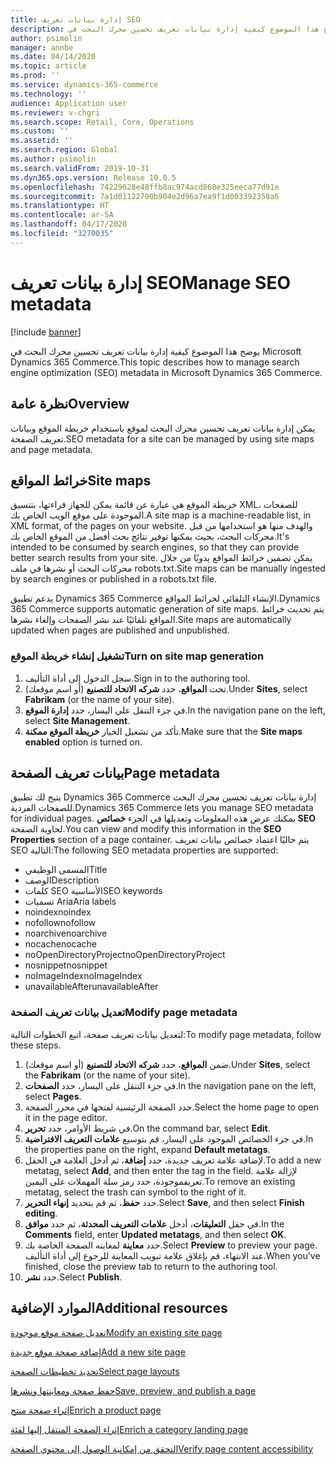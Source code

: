 ```yaml
---
title: إدارة بيانات تعريف SEO
description: يوضح هذا الموضوع كيفية إدارة بيانات تعريف تحسين محرك البحث في Microsoft Dynamics 365 Commerce.
author: psimolin
manager: annbe
ms.date: 04/14/2020
ms.topic: article
ms.prod: ''
ms.service: dynamics-365-commerce
ms.technology: ''
audience: Application user
ms.reviewer: v-chgri
ms.search.scope: Retail, Core, Operations
ms.custom: ''
ms.assetid: ''
ms.search.region: Global
ms.author: psimolin
ms.search.validFrom: 2019-10-31
ms.dyn365.ops.version: Release 10.0.5
ms.openlocfilehash: 74229628e48ffb8ac974acd868e325eeca77d91e
ms.sourcegitcommit: 7a1d01122790b904e2d96a7ea9f1d003392358a6
ms.translationtype: HT
ms.contentlocale: ar-SA
ms.lasthandoff: 04/17/2020
ms.locfileid: "3270035"
---
```

# <a name="manage-seo-metadata"></a><span data-ttu-id="4ee3a-103">إدارة بيانات تعريف SEO</span><span class="sxs-lookup"><span data-stu-id="4ee3a-103">Manage SEO metadata</span></span>


[!include [banner](includes/banner.md)]

<span data-ttu-id="4ee3a-104">يوضح هذا الموضوع كيفية إدارة بيانات تعريف تحسين محرك البحث في Microsoft Dynamics 365 Commerce.</span><span class="sxs-lookup"><span data-stu-id="4ee3a-104">This topic describes how to manage search engine optimization (SEO) metadata in Microsoft Dynamics 365 Commerce.</span></span>

## <a name="overview"></a><span data-ttu-id="4ee3a-105">نظرة عامة</span><span class="sxs-lookup"><span data-stu-id="4ee3a-105">Overview</span></span>

<span data-ttu-id="4ee3a-106">يمكن إدارة بيانات تعريف تحسين محرك البحث لموقع باستخدام خريطة الموقع وبيانات تعريف الصفحة.</span><span class="sxs-lookup"><span data-stu-id="4ee3a-106">SEO metadata for a site can be managed by using site maps and page metadata.</span></span>
    
## <a name="site-maps"></a><span data-ttu-id="4ee3a-107">خرائط المواقع</span><span class="sxs-lookup"><span data-stu-id="4ee3a-107">Site maps</span></span>

<span data-ttu-id="4ee3a-108">خريطة الموقع هي عبارة عن قائمة يمكن للجهاز قراءتها، بتنسيق XML، للصفحات الموجودة على موقع الويب الخاص بك.</span><span class="sxs-lookup"><span data-stu-id="4ee3a-108">A site map is a machine-readable list, in XML format, of the pages on your website.</span></span> <span data-ttu-id="4ee3a-109">والهدف منها هو استخدامها من قبل محركات البحث، بحيث يمكنها توفير نتائج بحث أفضل من الموقع الخاص بك.</span><span class="sxs-lookup"><span data-stu-id="4ee3a-109">It's intended to be consumed by search engines, so that they can provide better search results from your site.</span></span> <span data-ttu-id="4ee3a-110">يمكن تضمين خرائط المواقع يدويًا من خلال محركات البحث أو نشرها في ملف robots.txt.</span><span class="sxs-lookup"><span data-stu-id="4ee3a-110">Site maps can be manually ingested by search engines or published in a robots.txt file.</span></span>

<span data-ttu-id="4ee3a-111">يدعم تطبيق Dynamics 365 Commerce الإنشاء التلقائي لخرائط المواقع.</span><span class="sxs-lookup"><span data-stu-id="4ee3a-111">Dynamics 365 Commerce supports automatic generation of site maps.</span></span> <span data-ttu-id="4ee3a-112">يتم تحديث خرائط المواقع تلقائيًا عند نشر الصفحات وإلغاء نشرها.</span><span class="sxs-lookup"><span data-stu-id="4ee3a-112">Site maps are automatically updated when pages are published and unpublished.</span></span>

### <a name="turn-on-site-map-generation"></a><span data-ttu-id="4ee3a-113">تشغيل إنشاء خريطة الموقع</span><span class="sxs-lookup"><span data-stu-id="4ee3a-113">Turn on site map generation</span></span>

1. <span data-ttu-id="4ee3a-114">سجل الدخول إلى أداة التأليف.</span><span class="sxs-lookup"><span data-stu-id="4ee3a-114">Sign in to the authoring tool.</span></span>
1. <span data-ttu-id="4ee3a-115">تحت **المواقع**، حدد **شركه الاتحاد للتصنيع** (أو اسم موقعك).</span><span class="sxs-lookup"><span data-stu-id="4ee3a-115">Under **Sites**, select **Fabrikam** (or the name of your site).</span></span>
1. <span data-ttu-id="4ee3a-116">في جزء التنقل علي اليسار، حدد **إدارة الموقع**.</span><span class="sxs-lookup"><span data-stu-id="4ee3a-116">In the navigation pane on the left, select **Site Management**.</span></span>
1. <span data-ttu-id="4ee3a-117">تأكد من تشغيل الخيار **خريطة الموقع ممكنة**.</span><span class="sxs-lookup"><span data-stu-id="4ee3a-117">Make sure that the **Site maps enabled** option is turned on.</span></span>

## <a name="page-metadata"></a><span data-ttu-id="4ee3a-118">بيانات تعريف الصفحة</span><span class="sxs-lookup"><span data-stu-id="4ee3a-118">Page metadata</span></span>

<span data-ttu-id="4ee3a-119">يتيح لك تطبيق Dynamics 365 Commerce إدارة بيانات تعريف تحسين محرك البحث للصفحات الفردية.</span><span class="sxs-lookup"><span data-stu-id="4ee3a-119">Dynamics 365 Commerce lets you manage SEO metadata for individual pages.</span></span> <span data-ttu-id="4ee3a-120">يمكنك عرض هذه المعلومات وتعديلها في الجزء **خصائص SEO** لحاوية الصفحة.</span><span class="sxs-lookup"><span data-stu-id="4ee3a-120">You can view and modify this information in the **SEO Properties** section of a page container.</span></span> <span data-ttu-id="4ee3a-121">يتم حاليًا اعتماد خصائص بيانات تعريف SEO التالية:</span><span class="sxs-lookup"><span data-stu-id="4ee3a-121">The following SEO metadata properties are supported:</span></span>

- <span data-ttu-id="4ee3a-122">المسمى الوظيفي</span><span class="sxs-lookup"><span data-stu-id="4ee3a-122">Title</span></span>
- <span data-ttu-id="4ee3a-123">‏‏الوصف</span><span class="sxs-lookup"><span data-stu-id="4ee3a-123">Description</span></span>
- <span data-ttu-id="4ee3a-124">كلمات SEO الأساسية</span><span class="sxs-lookup"><span data-stu-id="4ee3a-124">SEO keywords</span></span>
- <span data-ttu-id="4ee3a-125">تسميات Aria</span><span class="sxs-lookup"><span data-stu-id="4ee3a-125">Aria labels</span></span>
- <span data-ttu-id="4ee3a-126">noindex</span><span class="sxs-lookup"><span data-stu-id="4ee3a-126">noindex</span></span>
- <span data-ttu-id="4ee3a-127">nofollow</span><span class="sxs-lookup"><span data-stu-id="4ee3a-127">nofollow</span></span>
- <span data-ttu-id="4ee3a-128">noarchive</span><span class="sxs-lookup"><span data-stu-id="4ee3a-128">noarchive</span></span>
- <span data-ttu-id="4ee3a-129">nocache</span><span class="sxs-lookup"><span data-stu-id="4ee3a-129">nocache</span></span>
- <span data-ttu-id="4ee3a-130">noOpenDirectoryProject</span><span class="sxs-lookup"><span data-stu-id="4ee3a-130">noOpenDirectoryProject</span></span>
- <span data-ttu-id="4ee3a-131">nosnippet</span><span class="sxs-lookup"><span data-stu-id="4ee3a-131">nosnippet</span></span>
- <span data-ttu-id="4ee3a-132">noImageIndex</span><span class="sxs-lookup"><span data-stu-id="4ee3a-132">noImageIndex</span></span>
- <span data-ttu-id="4ee3a-133">unavailableAfter</span><span class="sxs-lookup"><span data-stu-id="4ee3a-133">unavailableAfter</span></span>

### <a name="modify-page-metadata"></a><span data-ttu-id="4ee3a-134">تعديل بيانات تعريف الصفحة</span><span class="sxs-lookup"><span data-stu-id="4ee3a-134">Modify page metadata</span></span>

<span data-ttu-id="4ee3a-135">لتعديل بيانات تعريف صفحة، اتبع الخطوات التالية:</span><span class="sxs-lookup"><span data-stu-id="4ee3a-135">To modify page metadata, follow these steps.</span></span>

1. <span data-ttu-id="4ee3a-136">ضمن **المواقع**، حدد **شركه الاتحاد للتصنيع** (أو اسم موقعك).</span><span class="sxs-lookup"><span data-stu-id="4ee3a-136">Under **Sites**, select the **Fabrikam** (or the name of your site).</span></span>
1. <span data-ttu-id="4ee3a-137">في جزء التنقل على اليسار، حدد **الصفحات**.</span><span class="sxs-lookup"><span data-stu-id="4ee3a-137">In the navigation pane on the left, select **Pages**.</span></span>
1. <span data-ttu-id="4ee3a-138">حدد الصفحة الرئيسية لفتحها في محرر الصفحة.</span><span class="sxs-lookup"><span data-stu-id="4ee3a-138">Select the home page to open it in the page editor.</span></span>
1. <span data-ttu-id="4ee3a-139">في شريط الأوامر، حدد **تحرير**.</span><span class="sxs-lookup"><span data-stu-id="4ee3a-139">On the command bar, select **Edit**.</span></span>
1. <span data-ttu-id="4ee3a-140">في جزء الخصائص الموجود على اليسار، قم بتوسيع **علامات التعريف الافتراضية**.</span><span class="sxs-lookup"><span data-stu-id="4ee3a-140">In the properties pane on the right, expand **Default metatags**.</span></span>
1. <span data-ttu-id="4ee3a-141">لإضافة علامة تعريف جديدة، حدد **إضافة**، ثم أدخل العلامة في الحقل.</span><span class="sxs-lookup"><span data-stu-id="4ee3a-141">To add a new metatag, select **Add**, and then enter the tag in the field.</span></span> <span data-ttu-id="4ee3a-142">لإزالة علامة تعريفموجودة، حدد رمز سلة المهملات على اليمين.</span><span class="sxs-lookup"><span data-stu-id="4ee3a-142">To remove an existing metatag, select the trash can symbol to the right of it.</span></span>
1. <span data-ttu-id="4ee3a-143">حدد **حفظ**، ثم قم بتحديد **إنهاء التحرير**.</span><span class="sxs-lookup"><span data-stu-id="4ee3a-143">Select **Save**, and then select **Finish editing**.</span></span>
1. <span data-ttu-id="4ee3a-144">في حقل **التعليقات**، أدخل **علامات التعريف المحدثة**، ثم حدد **موافق**.</span><span class="sxs-lookup"><span data-stu-id="4ee3a-144">In the **Comments** field, enter **Updated metatags**, and then select **OK**.</span></span>
1. <span data-ttu-id="4ee3a-145">حدد **معاينة** لمعاينه الصفحة الخاصة بك.</span><span class="sxs-lookup"><span data-stu-id="4ee3a-145">Select **Preview** to preview your page.</span></span> <span data-ttu-id="4ee3a-146">عند الانتهاء، قم بإغلاق علامة تبويب المعاينة للرجوع إلى أداة التأليف.</span><span class="sxs-lookup"><span data-stu-id="4ee3a-146">When you've finished, close the preview tab to return to the authoring tool.</span></span>
1. <span data-ttu-id="4ee3a-147">حدد **نشر**.</span><span class="sxs-lookup"><span data-stu-id="4ee3a-147">Select **Publish**.</span></span>

## <a name="additional-resources"></a><span data-ttu-id="4ee3a-148">الموارد الإضافية</span><span class="sxs-lookup"><span data-stu-id="4ee3a-148">Additional resources</span></span>

[<span data-ttu-id="4ee3a-149">تعديل صفحة موقع موجودة</span><span class="sxs-lookup"><span data-stu-id="4ee3a-149">Modify an existing site page</span></span>](modify-existing-page.md)

[<span data-ttu-id="4ee3a-150">إضافة صفحة موقع جديدة</span><span class="sxs-lookup"><span data-stu-id="4ee3a-150">Add a new site page</span></span>](add-new-page.md)

[<span data-ttu-id="4ee3a-151">تحديد تخطيطات الصفحة</span><span class="sxs-lookup"><span data-stu-id="4ee3a-151">Select page layouts</span></span>](select-page-layouts.md)

[<span data-ttu-id="4ee3a-152">حفظ صفحة ومعاينتها ونشرها</span><span class="sxs-lookup"><span data-stu-id="4ee3a-152">Save, preview, and publish a page</span></span>](save-preview-publish-page.md)

[<span data-ttu-id="4ee3a-153">إثراء صفحة منتج</span><span class="sxs-lookup"><span data-stu-id="4ee3a-153">Enrich a product page</span></span>](enrich-product-page.md)

[<span data-ttu-id="4ee3a-154">إثراء الصفحة المنتقل إليها‬ لفئة</span><span class="sxs-lookup"><span data-stu-id="4ee3a-154">Enrich a category landing page</span></span>](enrich-category-page.md)

[<span data-ttu-id="4ee3a-155">التحقق من إمكانية الوصول إلى محتوي الصفحة</span><span class="sxs-lookup"><span data-stu-id="4ee3a-155">Verify page content accessibility</span></span>](verify-accessibility.md)
